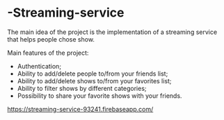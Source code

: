 # -Streaming-service

The main idea of the project is the implementation of a streaming service that helps people chose show.

Main features of the project:
- Authentication;
- Ability to add/delete people to/from your friends list;
- Ability to add/delete shows to/from your favorites list;
- Ability to filter shows by different categories;
- Possibility to share your favorite shows with your friends.

https://streaming-service-93241.firebaseapp.com/

